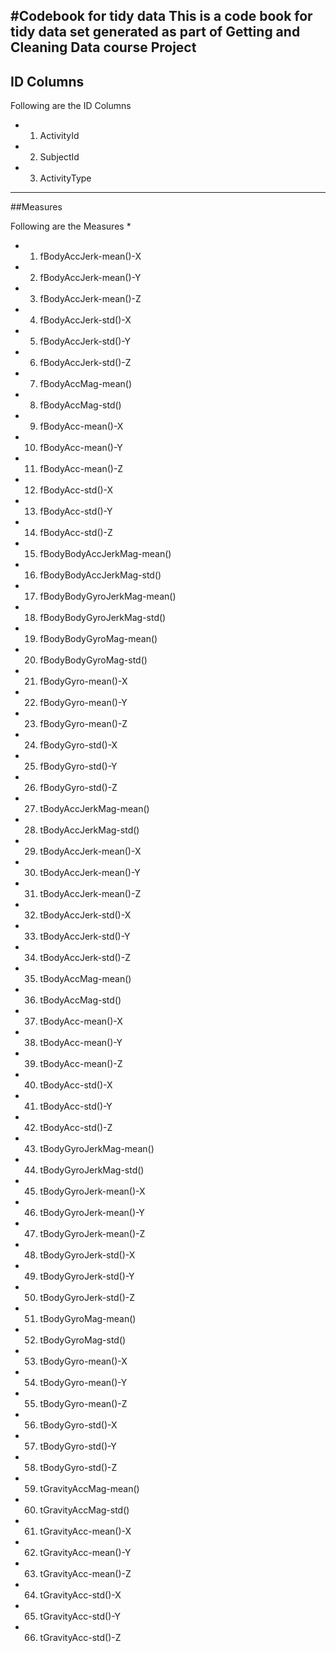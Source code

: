 #Codebook for tidy data
This is a code book for tidy data set generated as part of Getting and Cleaning Data course Project
---------------------------------------------------------------------------

## ID Columns

Following are the ID Columns
*    1) ActivityId
*    2) SubjectId
*    3) ActivityType   
---------------------------------------------------------------------------
        
##Measures

Following are the Measures
*
*    1) fBodyAccJerk-mean()-X
*    2) fBodyAccJerk-mean()-Y
*    3) fBodyAccJerk-mean()-Z
*    4) fBodyAccJerk-std()-X
*    5) fBodyAccJerk-std()-Y
*    6) fBodyAccJerk-std()-Z
*    7) fBodyAccMag-mean()
*    8) fBodyAccMag-std()
*    9) fBodyAcc-mean()-X
*    10) fBodyAcc-mean()-Y
*    11) fBodyAcc-mean()-Z
*    12) fBodyAcc-std()-X
*    13) fBodyAcc-std()-Y
*    14) fBodyAcc-std()-Z
*    15) fBodyBodyAccJerkMag-mean()
*    16) fBodyBodyAccJerkMag-std()
*    17) fBodyBodyGyroJerkMag-mean()
*    18) fBodyBodyGyroJerkMag-std()
*    19) fBodyBodyGyroMag-mean()
*    20) fBodyBodyGyroMag-std()
*    21) fBodyGyro-mean()-X
*    22) fBodyGyro-mean()-Y
*    23) fBodyGyro-mean()-Z
*    24) fBodyGyro-std()-X
*    25) fBodyGyro-std()-Y
*    26) fBodyGyro-std()-Z
*    27) tBodyAccJerkMag-mean()
*    28) tBodyAccJerkMag-std()
*    29) tBodyAccJerk-mean()-X
*    30) tBodyAccJerk-mean()-Y
*    31) tBodyAccJerk-mean()-Z
*    32) tBodyAccJerk-std()-X
*    33) tBodyAccJerk-std()-Y
*    34) tBodyAccJerk-std()-Z
*    35) tBodyAccMag-mean()
*    36) tBodyAccMag-std()
*    37) tBodyAcc-mean()-X
*    38) tBodyAcc-mean()-Y
*    39) tBodyAcc-mean()-Z
*    40) tBodyAcc-std()-X
*    41) tBodyAcc-std()-Y
*    42) tBodyAcc-std()-Z
*    43) tBodyGyroJerkMag-mean()
*    44) tBodyGyroJerkMag-std()
*    45) tBodyGyroJerk-mean()-X
*    46) tBodyGyroJerk-mean()-Y
*    47) tBodyGyroJerk-mean()-Z
*    48) tBodyGyroJerk-std()-X
*    49) tBodyGyroJerk-std()-Y
*    50) tBodyGyroJerk-std()-Z
*    51) tBodyGyroMag-mean()
*    52) tBodyGyroMag-std()
*    53) tBodyGyro-mean()-X
*    54) tBodyGyro-mean()-Y
*    55) tBodyGyro-mean()-Z
*    56) tBodyGyro-std()-X
*    57) tBodyGyro-std()-Y
*    58) tBodyGyro-std()-Z
*    59) tGravityAccMag-mean()
*    60) tGravityAccMag-std()
*    61) tGravityAcc-mean()-X
*    62) tGravityAcc-mean()-Y
*    63) tGravityAcc-mean()-Z
*    64) tGravityAcc-std()-X
*    65) tGravityAcc-std()-Y
*    66) tGravityAcc-std()-Z



